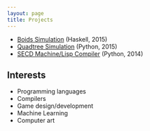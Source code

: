 ```yaml
---
layout: page
title: Projects
---
```


- [Boids Simulation](https://github.com/cs383-final/cs383-finalproject/) (Haskell, 2015)
- [Quadtree Simulation](https://github.com/yarbroughw/cs250-finalproject) (Python, 2015)
- [SECD Machine/Lisp Compiler](https://github.com/yarbroughw/secdpy) (Python, 2014)

## Interests
- Programming languages
- Compilers
- Game design/development
- Machine Learning
- Computer art
